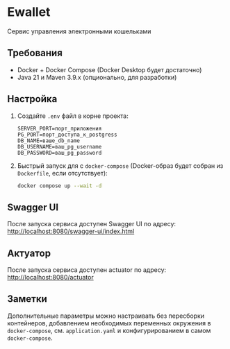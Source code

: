 # Ewallet

Сервис управления электронными кошельками

## Требования

- Docker + Docker Compose (Docker Desktop будет достаточно)
- Java 21 и Maven 3.9.x (опционально, для разработки)

## Настройка

1. Создайте `.env` файл в корне проекта:
    ```properties
    SERVER_PORT=порт_приложения
    PG_PORT=порт_доступа_к_postgress
    DB_NAME=ваше_db_name
    DB_USERNAME=ваш_pg_username
    DB_PASSWORD=ваш_pg_password
    ```

2. Быстрый запуск для с `docker-compose` (Docker-образ будет собран из `Dockerfile`, если отсутствует):
    ```bash
    docker compose up --wait -d
    ```

## Swagger UI

После запуска сервиса доступен Swagger UI по адресу: <http://localhost:8080/swagger-ui/index.html>

## Актуатор

После запуска сервиса доступен actuator по адресу: <http://localhost:8080/actuator>

## Заметки

Дополнительные параметры можно настраивать без пересборки контейнеров,
добавлением необходимых переменных окружения в `docker-compose`, см. `application.yaml`
и конфигурированием в самом `docker-compose`.